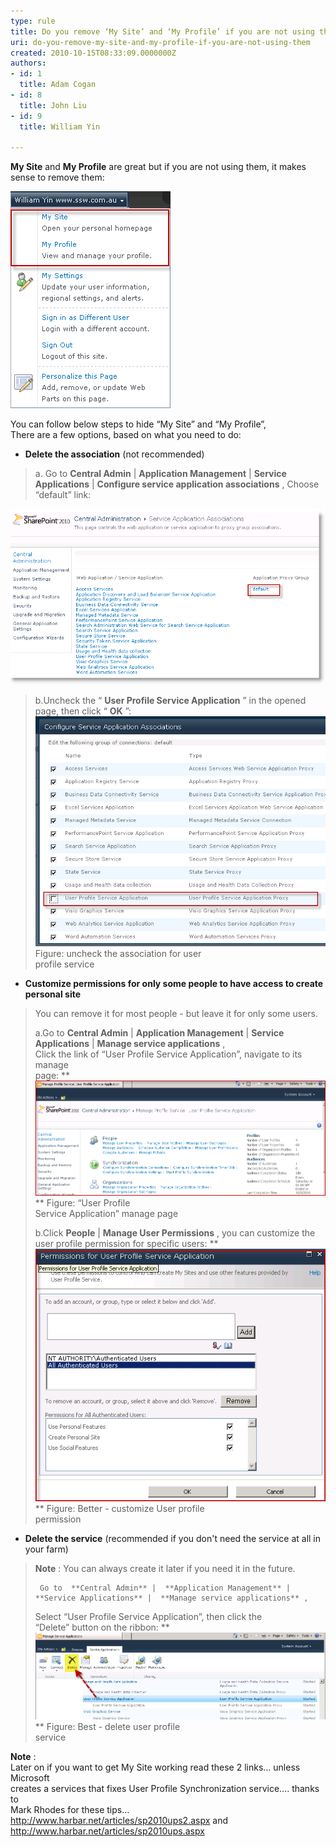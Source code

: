 ```yaml
---
type: rule
title: Do you remove ‘My Site’ and ‘My Profile’ if you are not using them?
uri: do-you-remove-my-site-and-my-profile-if-you-are-not-using-them
created: 2010-10-15T08:33:09.0000000Z
authors:
- id: 1
  title: Adam Cogan
- id: 8
  title: John Liu
- id: 9
  title: William Yin

---
```


**My Site** and  **My Profile** are great but if you are not using them, it makes sense to remove them:

![Links need to be hidden](LinksNeedToBeRemove.png)

You can follow below steps to hide “My Site” and “My Profile”,
<br>There are a few options, based on what you need to do:


- **Delete the association** (not recommended)<br>    

> a. Go to  **Central Admin** |  **Application Management** |  **Service Applications** |  **Configure service application associations** , 
>      Choose “default” link:     
> 
![Choose “default” link](RemoveAssociation.png)
> 
> b.Uncheck the “ **User Profile Service Application** ”  in the     opened page, then click “ **OK** ”:
![](RemoveAssociation2.png)
> Figure: uncheck the association for user<br>    profile service
- **Customize permissions for only some people to have access to create personal site** 

> You can remove it for most people - but leave it for only some users.
> 
> a.Go to  **Central Admin** |  **Application Management** |  **Service Applications** |  **Manage service applications** ,
> <br>    Click the link of “User Profile Service Application”, navigate to its manage<br>    page: **
![](UserProfileServiceManagePage.png)
> ** Figure: “User Profile<br>    Service Application” manage page
> 
> b.Click      **People** |  **Manage User Permissions** , you can     customize the user profile permission for specific users: **
![](CustomUserProfileServicePermission.png)
> ** Figure: Better - customize User profile<br>    permission
- **Delete the service** (recommended if you don't need the service at all in your farm)<br>    

> **Note** : You can always create it later if you need it in the     future.
> 
>      Go to  **Central Admin** |  **Application Management** |      **Service Applications** |  **Manage service applications** ,
> 
> Select “User Profile Service Application”, then click the<br>    “Delete” button on the ribbon: **
![](DeleteUserProfileService.png)
> ** Figure: Best - delete user profile<br>    service


**Note** :<br>    Later on if you want to get My Site working read these 2 links… unless Microsoft<br>    creates a services that fixes User Profile Synchronization service…. thanks to<br>    Mark Rhodes for these tips…
http://www.harbar.net/articles/sp2010ups2.aspx    and http://www.harbar.net/articles/sp2010ups.aspx
